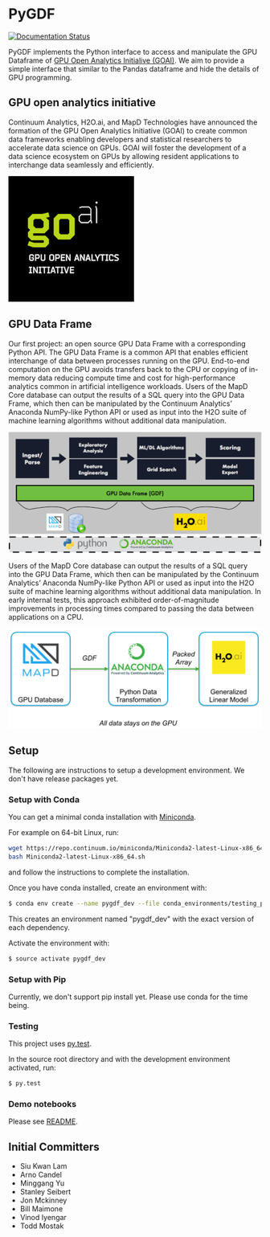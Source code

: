 # PyGDF

[![Documentation Status](https://readthedocs.org/projects/pygdf/badge/?version=latest)](http://pygdf.readthedocs.io/en/latest/?badge=latest)

PyGDF implements the Python interface to access and manipulate the GPU Dataframe of [GPU Open Analytics Initialive (GOAI)](http://gpuopenanalytics.com/).  We aim to provide a simple interface that similar to the Pandas dataframe and hide the details of GPU programming.

## GPU open analytics initiative

Continuum Analytics, H2O.ai, and MapD Technologies have announced the formation of the GPU Open Analytics Initiative (GOAI) to create common data frameworks enabling developers and statistical researchers to accelerate data science on GPUs. GOAI will foster the development of a data science ecosystem on GPUs by allowing resident applications to interchange data seamlessly and efficiently.

![GOAI](img/goai_logo_3.png)

## GPU Data Frame

Our first project: an open source GPU Data Frame with a corresponding Python API. The GPU Data Frame is a common API that enables efficient interchange of data between processes running on the GPU. End-to-end computation on the GPU avoids transfers back to the CPU or copying of in-memory data reducing compute time and cost for high-performance analytics common in artificial intelligence workloads. Users of the MapD Core database can output the results of a SQL query into the GPU Data Frame, which then can be manipulated by the Continuum Analytics’ Anaconda NumPy-like Python API or used as input into the H2O suite of machine learning algorithms without additional data manipulation.

![Architecture](img/GPU_df_arch_diagram.png)

Users of the MapD Core database can output the results of a SQL query into the GPU Data Frame, which then can be manipulated by the Continuum Analytics’ Anaconda NumPy-like Python API or used as input into the H2O suite of machine learning algorithms without additional data manipulation. In early internal tests, this approach exhibited order-of-magnitude improvements in processing times compared to passing the data between applications on a CPU.

![Architecture](img/mapd-conda-h2o.png)


## Setup

The following are instructions to setup a development environment.  We don't have release packages yet.

### Setup with Conda

You can get a minimal conda installation with [Miniconda](https://conda.io/miniconda.html).

For example on 64-bit Linux, run:

```bash
wget https://repo.continuum.io/miniconda/Miniconda2-latest-Linux-x86_64.sh
bash Miniconda2-latest-Linux-x86_64.sh
```

and follow the instructions to complete the installation.

Once you have conda installed, create an environment with:

```bash
$ conda env create --name pygdf_dev --file conda_environments/testing_py35.yml
```

This creates an environment named "pygdf_dev" with the exact version of each dependency.

Activate the environment with:

```bash
$ source activate pygdf_dev
```
### Setup with Pip

Currently, we don't support pip install yet.  Please use conda for the time being.

### Testing

This project uses [py.test](https://docs.pytest.org/en/latest/).

In the source root directory and with the development environment activated, run:

```bash
$ py.test
```

### Demo notebooks

Please see [README](https://github.com/gpuopenanalytics/pygdf/blob/master/notebooks/README.md).

## Initial Committers

- Siu Kwan Lam
- Arno Candel
- Minggang Yu
- Stanley Seibert
- Jon Mckinney
- Bill Maimone
- Vinod Iyengar
- Todd Mostak
